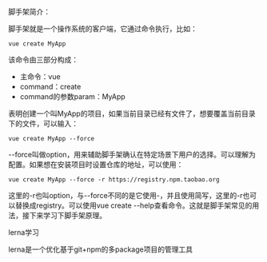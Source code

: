 脚手架简介：

脚手架就是一个操作系统的客户端，它通过命令执行，比如：

```
vue create MyApp
```

该命令由三部分构成：

- 主命令：vue
- command：create
- command的参数param：MyApp

表明创建一个叫MyApp的项目，如果当前目录已经有文件了，想要覆盖当前目录下的文件，可以输入：

```
vue create MyApp --force
```

--force叫做option，用来辅助脚手架确认在特定场景下用户的选择。可以理解为配置。如果想在安装项目时设置仓库的地址，可以使用：

```
vue create MyApp --force -r https://registry.npm.taobao.org
```

这里的-r也叫option，与--force不同的是它使用-，并且使用简写，这里的-r也可以替换成registry。可以使用vue create --help查看命令。这就是脚手架常见的用法，接下来学习下脚手架原理。





lerna学习

lerna是一个优化基于git+npm的多package项目的管理工具



